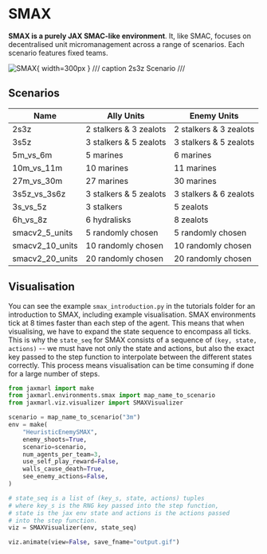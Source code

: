 # SMAX

**SMAX is a purely JAX SMAC-like environment**. It, like SMAC, focuses on decentralised unit micromanagement across a range of scenarios. Each scenario features fixed teams.

![SMAX](https://github.com/FLAIROx/JaxMARL/blob/main/docs/imgs/smax.gif?raw=true){ width=300px }
/// caption
2s3z Scenario
///



## Scenarios

| Name         | Ally Units             | Enemy Units            |
|--------------|------------------------|------------------------|
| 2s3z         | 2 stalkers & 3 zealots | 2 stalkers & 3 zealots |
| 3s5z         | 3 stalkers & 5 zealots | 3 stalkers & 5 zealots |
| 5m_vs_6m     | 5 marines              | 6 marines              |
| 10m_vs_11m   | 10 marines             | 11 marines             |
| 27m_vs_30m   | 27 marines             | 30 marines             |
| 3s5z_vs_3s6z | 3 stalkers & 5 zealots | 3 stalkers & 6 zealots |
| 3s_vs_5z     | 3 stalkers             | 5 zealots              |
| 6h_vs_8z     | 6 hydralisks           | 8 zealots              |
| smacv2_5_units | 5 randomly chosen    | 5 randomly chosen      |
| smacv2_10_units | 10 randomly chosen  | 10 randomly chosen     |
| smacv2_20_units | 20 randomly chosen  | 20 randomly chosen     |

## Visualisation
You can see the example `smax_introduction.py` in the tutorials folder for an introduction to SMAX, including example visualisation. SMAX environments tick at 8 times faster than each step of the agent. This means that when visualising, we have to expand the state sequence to encompass all ticks. This is why the `state_seq` for SMAX consists of a sequence of `(key, state, actions)` -- we must have not only the state and actions, but also the exact key passed to the step function to interpolate between the different states correctly. This process means visualisation can be time consuming if done for a large number of steps.

```python
from jaxmarl import make
from jaxmarl.environments.smax import map_name_to_scenario
from jaxmarl.viz.visualizer import SMAXVisualizer

scenario = map_name_to_scenario("3m")
env = make(
    "HeuristicEnemySMAX",
    enemy_shoots=True,
    scenario=scenario,
    num_agents_per_team=3,
    use_self_play_reward=False,
    walls_cause_death=True,
    see_enemy_actions=False,
)

# state_seq is a list of (key_s, state, actions) tuples
# where key_s is the RNG key passed into the step function,
# state is the jax env state and actions is the actions passed
# into the step function.
viz = SMAXVisualizer(env, state_seq)

viz.animate(view=False, save_fname="output.gif")
```
